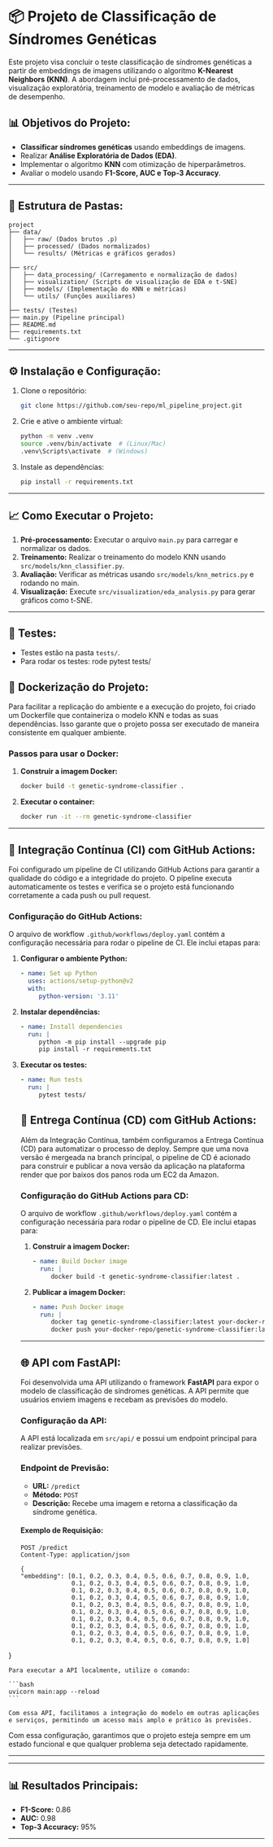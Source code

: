 # 📦 Projeto de Classificação de Síndromes Genéticas

Este projeto visa concluir o teste classificação de síndromes genéticas a partir de embeddings de imagens utilizando o algoritmo **K-Nearest Neighbors (KNN)**. A abordagem inclui pré-processamento de dados, visualização exploratória, treinamento de modelo e avaliação de métricas de desempenho.

## 📊 **Objetivos do Projeto:**
- **Classificar síndromes genéticas** usando embeddings de imagens.  
- Realizar **Análise Exploratória de Dados (EDA)**.  
- Implementar o algoritmo **KNN** com otimização de hiperparâmetros.  
- Avaliar o modelo usando **F1-Score, AUC e Top-3 Accuracy**.  

---

## 📁 **Estrutura de Pastas:**

```plaintext
project
├── data/
│   ├── raw/ (Dados brutos .p)
│   ├── processed/ (Dados normalizados)
│   └── results/ (Métricas e gráficos gerados)
│
├── src/
│   ├── data_processing/ (Carregamento e normalização de dados)
│   ├── visualization/ (Scripts de visualização de EDA e t-SNE)
│   ├── models/ (Implementação do KNN e métricas)
│   └── utils/ (Funções auxiliares)
│
├── tests/ (Testes)
├── main.py (Pipeline principal)
├── README.md
├── requirements.txt
└── .gitignore
```

---

## ⚙️ **Instalação e Configuração:**

1. Clone o repositório:
   ```bash
   git clone https://github.com/seu-repo/ml_pipeline_project.git
   ```
2. Crie e ative o ambiente virtual:
   ```bash
   python -m venv .venv
   source .venv/bin/activate  # (Linux/Mac)
   .venv\Scripts\activate  # (Windows)
   ```
3. Instale as dependências:
   ```bash
   pip install -r requirements.txt
   ```

---

## 📈 **Como Executar o Projeto:**
1. **Pré-processamento:** Executar o arquivo `main.py` para carregar e normalizar os dados.
2. **Treinamento:** Realizar o treinamento do modelo KNN usando `src/models/knn_classifier.py`.
3. **Avaliação:** Verificar as métricas usando `src/models/knn_metrics.py` e rodando no main.
4. **Visualização:** Execute `src/visualization/eda_analysis.py` para gerar gráficos como t-SNE.

---

## 🧪 **Testes:**
- Testes estão na pasta `tests/`.  
- Para rodar os testes:  rode pytest tests/  

## 🐳 **Dockerização do Projeto:**

Para facilitar a replicação do ambiente e a execução do projeto, foi criado um Dockerfile que containeriza o modelo KNN e todas as suas dependências. Isso garante que o projeto possa ser executado de maneira consistente em qualquer ambiente.

### **Passos para usar o Docker:**

1. **Construir a imagem Docker:**
    ```bash
    docker build -t genetic-syndrome-classifier .
    ```
2. **Executar o container:**
    ```bash
    docker run -it --rm genetic-syndrome-classifier
    ```

---

## 🚀 **Integração Contínua (CI) com GitHub Actions:**

Foi configurado um pipeline de CI utilizando GitHub Actions para garantir a qualidade do código e a integridade do projeto. O pipeline executa automaticamente os testes e verifica se o projeto está funcionando corretamente a cada push ou pull request.

### **Configuração do GitHub Actions:**

O arquivo de workflow `.github/workflows/deploy.yaml` contém a configuração necessária para rodar o pipeline de CI. Ele inclui etapas para:

1. **Configurar o ambiente Python:**
    ```yaml
    - name: Set up Python
      uses: actions/setup-python@v2
      with:
         python-version: '3.11'
    ```
2. **Instalar dependências:**
    ```yaml
    - name: Install dependencies
      run: |
         python -m pip install --upgrade pip
         pip install -r requirements.txt
    ```
3. **Executar os testes:**
    ```yaml
    - name: Run tests
      run: |
         pytest tests/
    ```

    ## 🚀 **Entrega Contínua (CD) com GitHub Actions:**

    Além da Integração Contínua, também configuramos a Entrega Contínua (CD) para automatizar o processo de deploy. Sempre que uma nova versão é mergeada na branch principal, o pipeline de CD é acionado para construir e publicar a nova versão da aplicação na plataforma render que por baixos dos panos roda um EC2 da Amazon.

    ### **Configuração do GitHub Actions para CD:**

    O arquivo de workflow `.github/workflows/deploy.yaml` contém a configuração necessária para rodar o pipeline de CD. Ele inclui etapas para:

    1. **Construir a imagem Docker:**
        ```yaml
        - name: Build Docker image
          run: |
             docker build -t genetic-syndrome-classifier:latest .
        ```
    2. **Publicar a imagem Docker:**
        ```yaml
        - name: Push Docker image
          run: |
             docker tag genetic-syndrome-classifier:latest your-docker-repo/genetic-syndrome-classifier:latest
             docker push your-docker-repo/genetic-syndrome-classifier:latest
        ```

    ---

    ## 🌐 **API com FastAPI:**

    Foi desenvolvida uma API utilizando o framework **FastAPI** para expor o modelo de classificação de síndromes genéticas. A API permite que usuários enviem imagens e recebam as previsões do modelo.

    ### **Configuração da API:**

    A API está localizada em `src/api/` e possui um endpoint principal para realizar previsões.

    ### **Endpoint de Previsão:**

    - **URL:** `/predict`
    - **Método:** `POST`
    - **Descrição:** Recebe uma imagem e retorna a classificação da síndrome genética.

    #### **Exemplo de Requisição:**

    ```http
    POST /predict
    Content-Type: application/json

    {
    "embedding": [0.1, 0.2, 0.3, 0.4, 0.5, 0.6, 0.7, 0.8, 0.9, 1.0, 
                  0.1, 0.2, 0.3, 0.4, 0.5, 0.6, 0.7, 0.8, 0.9, 1.0,
                  0.1, 0.2, 0.3, 0.4, 0.5, 0.6, 0.7, 0.8, 0.9, 1.0,
                  0.1, 0.2, 0.3, 0.4, 0.5, 0.6, 0.7, 0.8, 0.9, 1.0,
                  0.1, 0.2, 0.3, 0.4, 0.5, 0.6, 0.7, 0.8, 0.9, 1.0,
                  0.1, 0.2, 0.3, 0.4, 0.5, 0.6, 0.7, 0.8, 0.9, 1.0,
                  0.1, 0.2, 0.3, 0.4, 0.5, 0.6, 0.7, 0.8, 0.9, 1.0,
                  0.1, 0.2, 0.3, 0.4, 0.5, 0.6, 0.7, 0.8, 0.9, 1.0,
                  0.1, 0.2, 0.3, 0.4, 0.5, 0.6, 0.7, 0.8, 0.9, 1.0,
                  0.1, 0.2, 0.3, 0.4, 0.5, 0.6, 0.7, 0.8, 0.9, 1.0]
}

    Para executar a API localmente, utilize o comando:

    ```bash
    uvicorn main:app --reload
    ```

    Com essa API, facilitamos a integração do modelo em outras aplicações e serviços, permitindo um acesso mais amplo e prático às previsões.

Com essa configuração, garantimos que o projeto esteja sempre em um estado funcional e que qualquer problema seja detectado rapidamente.

---
---

## 📊 **Resultados Principais:**
- **F1-Score:** 0.86
- **AUC:** 0.98
- **Top-3 Accuracy:** 95%

---

